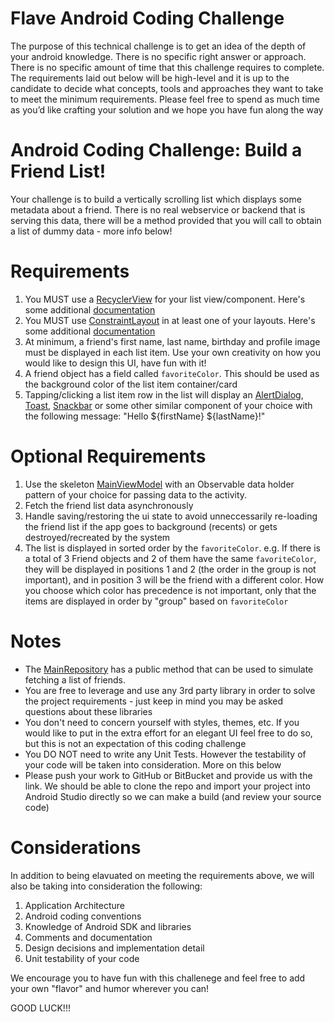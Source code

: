 # Flave Android Coding Challenge


The purpose of this technical challenge is to get an idea of the depth of your android knowledge. There is no specific right answer or approach. There is no specific amount of time that this challenge requires to complete. The requirements laid out below will be high-level and it is up to the candidate to decide what concepts, tools and approaches they want to take to meet the minimum requirements. Please feel free to spend as much time as you’d like crafting your solution and we hope you have fun along the way

# Android Coding Challenge: Build a Friend List!

Your challenge is to build a vertically scrolling list which displays some metadata about a friend. There is no real webservice or backend that is serving this data, there will be a method provided that you will call to obtain a list of dummy data - more info below!

# Requirements

1. You MUST use a [RecyclerView](https://developer.android.com/reference/kotlin/androidx/recyclerview/widget/RecyclerView) for your list view/component. Here's some additional [documentation](https://developer.android.com/guide/topics/ui/layout/recyclerview)
2. You MUST use [ConstraintLayout](https://developer.android.com/reference/androidx/constraintlayout/widget/ConstraintLayout) in at least one of your layouts. Here's some additional [documentation](https://developer.android.com/training/constraint-layout)
3. At minimum, a friend's first name, last name, birthday and profile image must be displayed in each list item. Use your own creativity on how you would like to design this UI, have fun with it!
4. A friend object has a field called `favoriteColor`. This should be used as the background color of the list item container/card
5. Tapping/clicking a list item row in the list will display an [AlertDialog](https://developer.android.com/reference/android/app/AlertDialog), [Toast](https://developer.android.com/reference/android/widget/Toast), [Snackbar](https://developer.android.com/reference/com/google/android/material/snackbar/Snackbar) or some other similar component of your choice with the following message: "Hello ${firstName} ${lastName}!"

# Optional Requirements

1. Use the skeleton [MainViewModel](https://github.com/flaveapp/flave-android-challenge/blob/main/app/src/main/java/com/flaveapp/friendslist/MainViewModel.kt) with an Observable data holder pattern of your choice for passing data to the activity. 
2. Fetch the friend list data asynchronously
3. Handle saving/restoring the ui state to avoid unneccessarily re-loading the friend list if the app goes to background (recents) or gets destroyed/recreated by the system 
4. The list is displayed in sorted order by the `favoriteColor`. e.g. If there is a total of 3 Friend objects and 2 of them have the same `favoriteColor`, they will be displayed in positions 1 and 2 (the order in the group is not important), and in position 3 will be the friend with a different color. How you choose which color has precedence is not important, only that the items are displayed in order by "group" based on `favoriteColor`

# Notes

* The [MainRepository](https://github.com/flaveapp/flave-android-challenge/blob/main/app/src/main/java/com/flaveapp/friendslist/MainRepository.kt) has a public method that can be used to simulate fetching a list of friends. 
* You are free to leverage and use any 3rd party library in order to solve the project requirements - just keep in mind you may be asked questions about these libraries
* You don't need to concern yourself with styles, themes, etc. If you would like to put in the extra effort for an elegant UI feel free to do so, but this is not an expectation of this coding challenge
* You DO NOT need to write any Unit Tests. However the testability of your code will be taken into consideration. More on this below
* Please push your work to GitHub or BitBucket and provide us with the link. We should be able to clone the repo and import your project into Android Studio directly so we can make a build (and review your source code)

# Considerations

In addition to being elavuated on meeting the requirements above, we will also be taking into consideration the following:

1. Application Architecture
2. Android coding conventions
3. Knowledge of Android SDK and libraries
4. Comments and documentation
5. Design decisions and implementation detail
6. Unit testability of your code

We encourage you to have fun with this challenege and feel free to add your own "flavor" and humor wherever you can!

GOOD LUCK!!!
